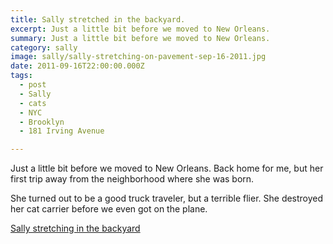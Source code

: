 ```yaml
---
title: Sally stretched in the backyard.
excerpt: Just a little bit before we moved to New Orleans.
summary: Just a little bit before we moved to New Orleans.
category: sally
image: sally/sally-stretching-on-pavement-sep-16-2011.jpg
date: 2011-09-16T22:00:00.000Z
tags:
  - post 
  - Sally
  - cats
  - NYC
  - Brooklyn
  - 181 Irving Avenue

---
```


Just a little bit before we moved to New Orleans. Back home for me, but her first trip away from the neighborhood where she was born.

She turned out to be a good truck traveler, but a terrible flier. She destroyed her cat carrier before we even got on the plane.

[Sally stretching in the backyard](/static/img/sally/sally-stretching-on-pavement-sep-16-2011.jpg "Sally stretching in the backyard")
